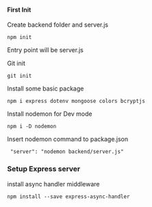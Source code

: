 
#### First Init

Create backend folder and server.js

```
npm init

```
Entry point will be server.js

Git init

```
git init
```

Install some basic package

```
npm i express dotenv mongoose colors bcryptjs 
```

Install nodemon for Dev mode 

```
npm i -D nodemon
```

Insert nodemon command to package.json

```
 "server": "nodemon backend/server.js"
```

### Setup Express server

install async handler middleware
```
npm install --save express-async-handler
```